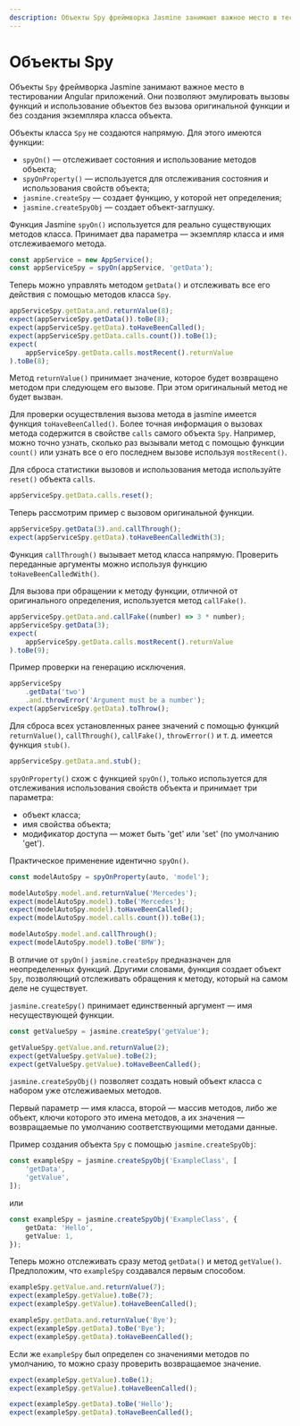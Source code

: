 ```yaml
---
description: Объекты Spy фреймворка Jasmine занимают важное место в тестировании Angular приложений. Они позволяют эмулировать вызовы функций и использование объектов без вызова оригинальной функции и без создания экземпляра класса объекта
---
```


# Объекты Spy

Объекты `Spy` фреймворка Jasmine занимают важное место в тестировании Angular приложений. Они позволяют эмулировать вызовы функций и использование объектов без вызова оригинальной функции и без создания экземпляра класса объекта.

Объекты класса `Spy` не создаются напрямую. Для этого имеются функции:

-   `spyOn()` — отслеживает состояния и использование методов объекта;
-   `spyOnProperty()` — используется для отслеживания состояния и использования свойств объекта;
-   `jasmine.createSpy` — создает функцию, у которой нет определения;
-   `jasmine.createSpyObj` — создает объект-заглушку.

Функция Jasmine `spyOn()` используется для реально существующих методов класса. Принимает два параметра — экземпляр класса и имя отслеживаемого метода.

```ts
const appService = new AppService();
const appServiceSpy = spyOn(appService, 'getData');
```

Теперь можно управлять методом `getData()` и отслеживать все его действия с помощью методов класса `Spy`.

```ts
appServiceSpy.getData.and.returnValue(8);
expect(appServiceSpy.getData()).toBe(8);
expect(appServiceSpy.getData).toHaveBeenCalled();
expect(appServiceSpy.getData.calls.count()).toBe(1);
expect(
    appServiceSpy.getData.calls.mostRecent().returnValue
).toBe(8);
```

Метод `returnValue()` принимает значение, которое будет возвращено методом при следующем его вызове. При этом оригинальный метод не будет вызван.

Для проверки осуществления вызова метода в jasmine имеется функция `toHaveBeenCalled()`. Более точная информация о вызовах метода содержится в свойстве `calls` самого объекта `Spy`. Например, можно точно узнать, сколько раз вызывали метод с помощью функции `count()` или узнать все о его последнем вызове используя `mostRecent()`.

Для сброса статистики вызовов и использования метода используйте `reset()` объекта `calls`.

```ts
appServiceSpy.getData.calls.reset();
```

Теперь рассмотрим пример с вызовом оригинальной функции.

```ts
appServiceSpy.getData(3).and.callThrough();
expect(appServiceSpy.getData).toHaveBeenCalledWith(3);
```

Функция `callThrough()` вызывает метод класса напрямую. Проверить переданные аргументы можно используя функцию `toHaveBeenCalledWith()`.

Для вызова при обращении к методу функции, отличной от оригинального определения, используется метод `callFake()`.

```ts
appServiceSpy.getData.and.callFake((number) => 3 * number);
appServiceSpy.getData(3);
expect(
    appServiceSpy.getData.calls.mostRecent().returnValue
).toBe(9);
```

Пример проверки на генерацию исключения.

```ts
appServiceSpy
    .getData('two')
    .and.throwError('Argument must be a number');
expect(appServiceSpy.getData).toThrow();
```

Для сброса всех установленных ранее значений с помощью функций `returnValue()`, `callThrough()`, `callFake()`, `throwError()` и т. д. имеется функция `stub()`.

```ts
appServiceSpy.getData.and.stub();
```

`spyOnProperty()` схож с функцией `spyOn()`, только используется для отслеживания использования свойств объекта и принимает три параметра:

-   объект класса;
-   имя свойства объекта;
-   модификатор доступа — может быть 'get' или 'set' (по умолчанию 'get').

Практическое применение идентично `spyOn()`.

```ts
const modelAutoSpy = spyOnProperty(auto, 'model');

modelAutoSpy.model.and.returnValue('Mercedes');
expect(modelAutoSpy.model).toBe('Mercedes');
expect(modelAutoSpy.model).toHaveBeenCalled();
expect(modelAutoSpy.model.calls.count()).toBe(1);

modelAutoSpy.model.and.callThrough();
expect(modelAutoSpy.model).toBe('BMW');
```

В отличие от `spyOn()` `jasmine.createSpy` предназначен для неопределенных функций. Другими словами, функция создает объект `Spy`, позволяющий отслеживать обращения к методу, который на самом деле не существует.

`jasmine.createSpy()` принимает единственный аргумент — имя несуществующей функции.

```ts
const getValueSpy = jasmine.createSpy('getValue');

getValueSpy.getValue.and.returnValue(2);
expect(getValueSpy.getValue).toBe(2);
expect(getValueSpy.getValue).toHaveBeenCalled();
```

`jasmine.createSpyObj()` позволяет создать новый объект класса с набором уже отслеживаемых методов.

Первый параметр — имя класса, второй — массив методов, либо же объект, ключи которого это имена методов, а их значения — возвращаемые по умолчанию соответствующими методами данные.

Пример создания объекта `Spy` с помощью `jasmine.createSpyObj`:

```ts
const exampleSpy = jasmine.createSpyObj('ExampleClass', [
    'getData',
    'getValue',
]);
```

или

```ts
const exampleSpy = jasmine.createSpyObj('ExampleClass', {
    getData: 'Hello',
    getValue: 1,
});
```

Теперь можно отслеживать сразу метод `getData()` и метод `getValue()`. Предположим, что `exampleSpy` создавался первым способом.

```ts
exampleSpy.getValue.and.returnValue(7);
expect(exampleSpy.getValue).toBe(7);
expect(exampleSpy.getValue).toHaveBeenCalled();

exampleSpy.getData.and.returnValue('Bye');
expect(exampleSpy.getData).toBe('Bye');
expect(exampleSpy.getData).toHaveBeenCalled();
```

Если же `exampleSpy` был определен со значениями методов по умолчанию, то можно сразу проверить возвращаемое значение.

```ts
expect(exampleSpy.getValue).toBe(1);
expect(exampleSpy.getValue).toHaveBeenCalled();

expect(exampleSpy.getData).toBe('Hello');
expect(exampleSpy.getData).toHaveBeenCalled();
```
